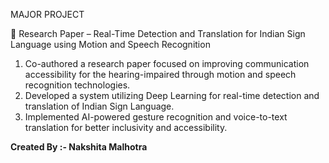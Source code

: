MAJOR PROJECT

📌 Research Paper – Real-Time Detection and Translation for Indian Sign Language using Motion and Speech Recognition

1. Co-authored a research paper focused on improving communication accessibility for the hearing-impaired through motion and speech recognition technologies.
2. Developed a system utilizing Deep Learning for real-time detection and translation of Indian Sign Language.
3. Implemented AI-powered gesture recognition and voice-to-text translation for better inclusivity and accessibility.

**Created By :- Nakshita Malhotra**
